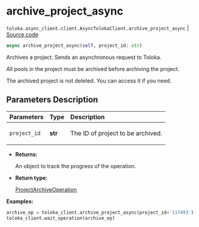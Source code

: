 # archive_project_async
`toloka.async_client.client.AsyncTolokaClient.archive_project_async` | [Source code](https://github.com/Toloka/toloka-kit/blob/v1.2.1/src/async_client/client.py#L0)

```python
async archive_project_async(self, project_id: str)
```

Archives a project. Sends an asynchronous request to Toloka.


All pools in the project must be archived before archiving the project.

The archived project is not deleted. You can access it if you need.

## Parameters Description

| Parameters | Type | Description |
| :----------| :----| :-----------|
`project_id`|**str**|<p>The ID of project to be archived.</p>

* **Returns:**

  An object to track the progress of the operation.

* **Return type:**

  [ProjectArchiveOperation](toloka.client.operations.ProjectArchiveOperation.md)

**Examples:**


```python
archive_op = toloka_client.archive_project_async(project_id='117493')
toloka_client.wait_operation(archive_op)
```
